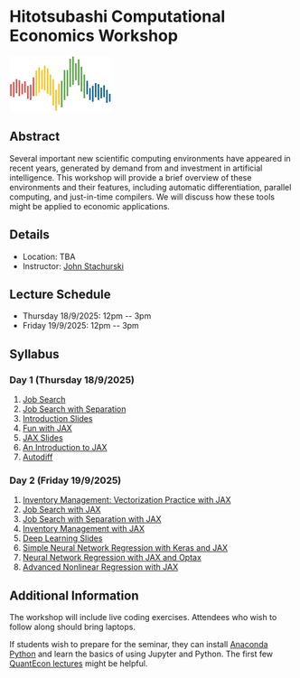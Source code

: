 # Hitotsubashi Computational Economics Workshop

![](qe-logo-large.png)

## Abstract

Several important new scientific computing environments have appeared in recent
years, generated by demand from and investment in artificial intelligence. This
workshop will provide a brief overview of these environments and their features,
including automatic differentiation, parallel computing, and just-in-time
compilers. We will discuss how these tools might be applied to economic
applications.  


## Details

* Location: TBA
* Instructor: [John Stachurski](https://johnstachurski.net/)

## Lecture Schedule

* Thursday 18/9/2025: 12pm -- 3pm
* Friday 19/9/2025: 12pm -- 3pm

## Syllabus

### Day 1 (Thursday 18/9/2025)

1. [Job Search](day_1/job_search.ipynb)
2. [Job Search with Separation](day_1/markov_js_with_sep.ipynb)
3. [Introduction Slides](day_1/intro_slides/intro.pdf)
5. [Fun with JAX](day_1/fun_with_jax.ipynb)
4. [JAX Slides](day_1/jax_slides/jax.pdf)
6. [An Introduction to JAX](day_1/jax_intro.ipynb)
7. [Autodiff](day_1/autodiff.ipynb)

### Day 2 (Friday 19/9/2025)

1. [Inventory Management: Vectorization Practice with JAX](day_2/vectorization_example.ipynb)
2. [Job Search with JAX](day_2/job_search.ipynb)
3. [Job Search with Separation with JAX](day_2/markov_js_with_sep.ipynb)
4. [Inventory Management with JAX](day_2/inventory_model.ipynb)
5. [Deep Learning Slides](day_2/dl_slides/anns.pdf)
6. [Simple Neural Network Regression with Keras and JAX](day_2/keras.ipynb)
7. [Neural Network Regression with JAX and Optax](day_2/jax_nn.ipynb)
8. [Advanced Nonlinear Regression with JAX](day_2/extended_jax_nn.ipynb)


## Additional Information

The workshop will include live coding exercises. Attendees who wish to follow
along should bring laptops.

If students wish to prepare for the seminar, they can install [Anaconda Python](https://www.anaconda.com/download) and learn the basics of using Jupyter and Python.  The first few [QuantEcon lectures](https://python-programming.quantecon.org/intro.html) might be helpful.

